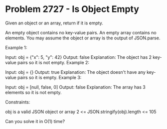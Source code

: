 # Problem 2727 - Is Object Empty 


Given an object or an array, return if it is empty.

An empty object contains no key-value pairs.
An empty array contains no elements.
You may assume the object or array is the output of JSON.parse.



Example 1:

Input: obj = {"x": 5, "y": 42}
Output: false
Explanation: The object has 2 key-value pairs so it is not empty.
Example 2:

Input: obj = {}
Output: true
Explanation: The object doesn't have any key-value pairs so it is empty.
Example 3:

Input: obj = [null, false, 0]
Output: false
Explanation: The array has 3 elements so it is not empty.


Constraints:

obj is a valid JSON object or array
2 <= JSON.stringify(obj).length <= 105


Can you solve it in O(1) time?
